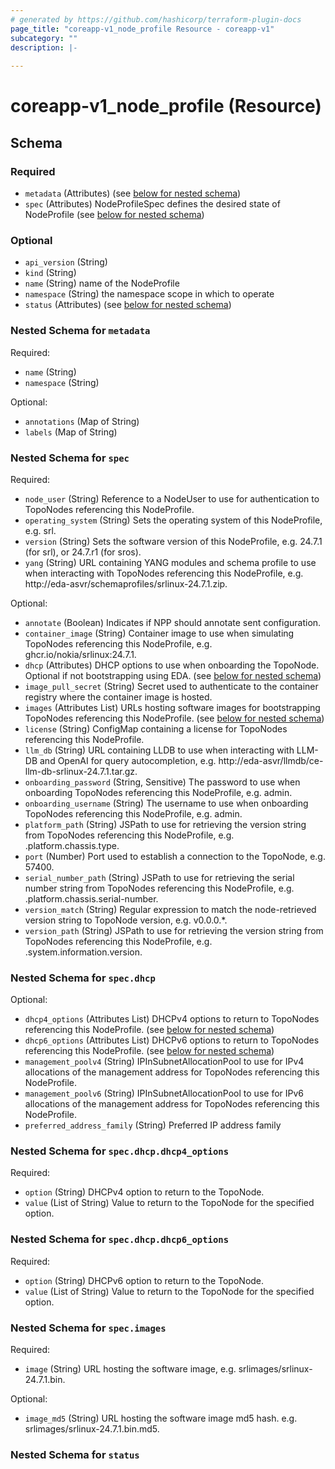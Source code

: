 ```yaml
---
# generated by https://github.com/hashicorp/terraform-plugin-docs
page_title: "coreapp-v1_node_profile Resource - coreapp-v1"
subcategory: ""
description: |-
  
---
```


# coreapp-v1_node_profile (Resource)





<!-- schema generated by tfplugindocs -->
## Schema

### Required

- `metadata` (Attributes) (see [below for nested schema](#nestedatt--metadata))
- `spec` (Attributes) NodeProfileSpec defines the desired state of NodeProfile (see [below for nested schema](#nestedatt--spec))

### Optional

- `api_version` (String)
- `kind` (String)
- `name` (String) name of the NodeProfile
- `namespace` (String) the namespace scope in which to operate
- `status` (Attributes) (see [below for nested schema](#nestedatt--status))

<a id="nestedatt--metadata"></a>
### Nested Schema for `metadata`

Required:

- `name` (String)
- `namespace` (String)

Optional:

- `annotations` (Map of String)
- `labels` (Map of String)


<a id="nestedatt--spec"></a>
### Nested Schema for `spec`

Required:

- `node_user` (String) Reference to a NodeUser to use for authentication to TopoNodes referencing this NodeProfile.
- `operating_system` (String) Sets the operating system of this NodeProfile, e.g. srl.
- `version` (String) Sets the software version of this NodeProfile, e.g. 24.7.1 (for srl), or 24.7.r1 (for sros).
- `yang` (String) URL containing YANG modules and schema profile to use when interacting with TopoNodes referencing this NodeProfile, e.g. http://eda-asvr/schemaprofiles/srlinux-24.7.1.zip.

Optional:

- `annotate` (Boolean) Indicates if NPP should annotate sent configuration.
- `container_image` (String) Container image to use when simulating TopoNodes referencing this NodeProfile, e.g. ghcr.io/nokia/srlinux:24.7.1.
- `dhcp` (Attributes) DHCP options to use when onboarding the TopoNode. Optional if not bootstrapping using EDA. (see [below for nested schema](#nestedatt--spec--dhcp))
- `image_pull_secret` (String) Secret used to authenticate to the container registry where the container image is hosted.
- `images` (Attributes List) URLs hosting software images for bootstrapping TopoNodes referencing this NodeProfile. (see [below for nested schema](#nestedatt--spec--images))
- `license` (String) ConfigMap containing a license for TopoNodes referencing this NodeProfile.
- `llm_db` (String) URL containing LLDB  to use when interacting with LLM-DB and OpenAI for query autocompletion, e.g. http://eda-asvr/llmdb/ce-llm-db-srlinux-24.7.1.tar.gz.
- `onboarding_password` (String, Sensitive) The password to use when onboarding TopoNodes referencing this NodeProfile, e.g. admin.
- `onboarding_username` (String) The username to use when onboarding TopoNodes referencing this NodeProfile, e.g. admin.
- `platform_path` (String) JSPath to use for retrieving the version string from TopoNodes referencing this NodeProfile, e.g. .platform.chassis.type.
- `port` (Number) Port used to establish a connection to the TopoNode, e.g. 57400.
- `serial_number_path` (String) JSPath to use for retrieving the serial number string from TopoNodes referencing this NodeProfile, e.g. .platform.chassis.serial-number.
- `version_match` (String) Regular expression to match the node-retrieved version string to TopoNode version, e.g. v0\.0\.0.*.
- `version_path` (String) JSPath to use for retrieving the version string from TopoNodes referencing this NodeProfile, e.g. .system.information.version.

<a id="nestedatt--spec--dhcp"></a>
### Nested Schema for `spec.dhcp`

Optional:

- `dhcp4_options` (Attributes List) DHCPv4 options to return to TopoNodes referencing this NodeProfile. (see [below for nested schema](#nestedatt--spec--dhcp--dhcp4_options))
- `dhcp6_options` (Attributes List) DHCPv6 options to return to TopoNodes referencing this NodeProfile. (see [below for nested schema](#nestedatt--spec--dhcp--dhcp6_options))
- `management_poolv4` (String) IPInSubnetAllocationPool to use for IPv4 allocations of the management address for TopoNodes referencing this NodeProfile.
- `management_poolv6` (String) IPInSubnetAllocationPool to use for IPv6 allocations of the management address for TopoNodes referencing this NodeProfile.
- `preferred_address_family` (String) Preferred IP address family

<a id="nestedatt--spec--dhcp--dhcp4_options"></a>
### Nested Schema for `spec.dhcp.dhcp4_options`

Required:

- `option` (String) DHCPv4 option to return to the TopoNode.
- `value` (List of String) Value to return to the TopoNode for the specified option.


<a id="nestedatt--spec--dhcp--dhcp6_options"></a>
### Nested Schema for `spec.dhcp.dhcp6_options`

Required:

- `option` (String) DHCPv6 option to return to the TopoNode.
- `value` (List of String) Value to return to the TopoNode for the specified option.



<a id="nestedatt--spec--images"></a>
### Nested Schema for `spec.images`

Required:

- `image` (String) URL hosting the software image, e.g. srlimages/srlinux-24.7.1.bin.

Optional:

- `image_md5` (String) URL hosting the software image md5 hash. e.g. srlimages/srlinux-24.7.1.bin.md5.



<a id="nestedatt--status"></a>
### Nested Schema for `status`
